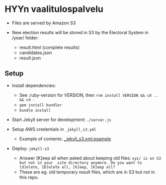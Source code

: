 
HYYn vaalitulospalvelu
======================

- Files are served by Amazon S3

- New election results will be stored in S3 by the Electoral System in /year/ folder:
  - result.html (complete results)
  - candidates.json
  - result.json


## Setup

- Install dependencies:
  - See .ruby-version for VERSION, then
   `rvm install VERSION && cd .. && cd -`
  - `gem install bundler`
  - `bundle install`

- Start Jekyll server for development:
  `./server.js`

- Setup AWS credentials in `_jekyll_s3.yml`
  - Example of contents: [_jekyll_s3.yml.example](_jekyll_s3.yml.example)

- Deploy:
  `jekyll-s3`

  - Answer [K]eep all when asked about keeping old files:
  `xyz/ is on S3 but not in your _site directory anymore. Do you want to [d]elete, [D]elete all, [k]eep, [K]eep all?`
  - These are eg. old temporary result files, which are in S3 but not in
    this repo.
